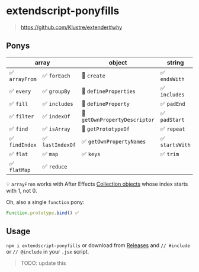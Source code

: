 # extendscript-ponyfills

> https://github.com/Klustre/extender#why

## Ponys

<table><thead><tr><th colspan="2">array</th><th>object</th><th>string</th></tr></thead><tbody><tr><td>✅ <code>arrayFrom</code></td><td>✅ <code>forEach</code></td><td>🚧 <code>create</code></td><td>✅ <code>endsWith</code></td></tr><tr><td>✅ <code>every</code></td><td>✅ <code>groupBy</code></td><td>🚧 <code>defineProperties</code></td><td>✅ <code>includes</code></td></tr><tr><td>✅ <code>fill</code></td><td>✅ <code>includes</code></td><td>🚧 <code>defineProperty</code></td><td>✅ <code>padEnd</code></td></tr><tr><td>✅ <code>filter</code></td><td>✅ <code>indexOf</code></td><td>🚧 <code>getOwnPropertyDescriptor</code></td><td>✅ <code>padStart</code></td></tr><tr><td>✅ <code>find</code></td><td>✅ <code>isArray</code></td><td>🚧 <code>getPrototypeOf</code></td><td>✅ <code>repeat</code></td></tr><tr><td>✅ <code>findIndex</code></td><td>✅ <code>lastIndexOf</code></td><td>✅ <code>getOwnPropertyNames</code></td><td>✅ <code>startsWith</code></td></tr><tr><td>✅ <code>flat</code></td><td>✅ <code>map</code></td><td>✅ <code>keys</code></td><td>✅ <code>trim</code></td></tr><tr><td>✅ <code>flatMap</code></td><td>✅ <code>reduce</code></td><td></td><td></td></tr></tbody></table>

💡 `arrayFrom` works with After Effects [Collection objects](https://ae-scripting.docsforadobe.dev/other/collection.html#collection) whose index starts with 1, not 0.

Oh, also a single `function` pony:

```js
Function.prototype.bind() ✅
```

## Usage

`npm i extendscript-ponyfills` or download from [Releases](https://github.com/fartinmartin/extendscript-ponyfills/releases) and `// #include` or `// @include` in your `.jsx` script.

> TODO: update this
